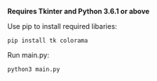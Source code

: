 **Requires Tkinter and Python 3.6.1 or above**


Use pip to install required libaries:

`pip install tk colorama`

Run main.py:

`python3 main.py`